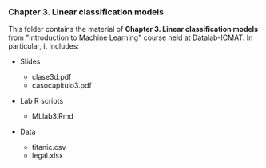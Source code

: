 ### Chapter 3. Linear classification models

This folder contains the material of **Chapter 3. Linear classification models** from "Introduction to Machine Learning" course held at Datalab-ICMAT. In particular, it includes:

* Slides
  - clase3d.pdf
  - casocapitulo3.pdf

* Lab R scripts
  - MLlab3.Rmd

* Data
  - titanic.csv
  - legal.xlsx 
